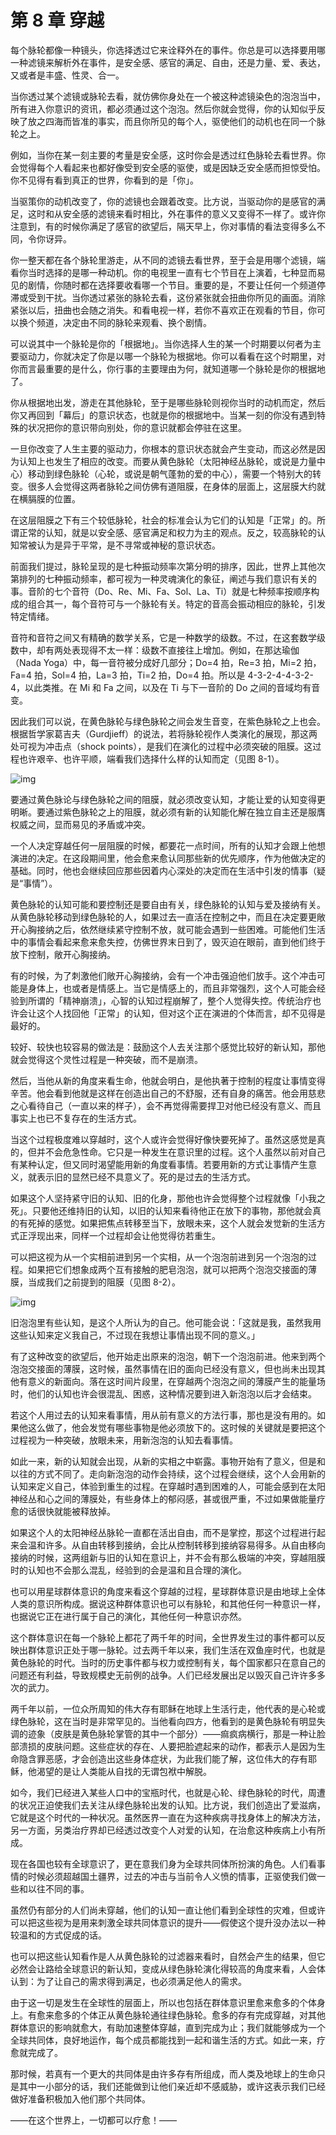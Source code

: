# 第 8 章 穿越

每个脉轮都像一种镜头，你选择透过它来诠释外在的事件。你总是可以选择要用哪一种滤镜来解析外在事件，是安全感、感官的满足、自由，还是力量、爱、表达，又或者是丰盛、性灵、合一。

当你透过某个滤镜或脉轮去看，就仿佛你身处在一个被这种滤镜染色的泡泡当中，所有进入你意识的资讯，都必须通过这个泡泡。然后你就会觉得，你的认知似乎反映了放之四海而皆准的事实，而且你所见的每个人，驱使他们的动机也在同一个脉轮之上。

例如，当你在某一刻主要的考量是安全感，这时你会是透过红色脉轮去看世界。你会觉得每个人看起来也都好像受到安全感的驱使，或是因缺乏安全感而担惊受怕。你不见得有看到真正的世界，你看到的是「你」。

当驱策你的动机改变了，你的滤镜也会跟着改变。比方说，当驱动你的是感官的满足，这时和从安全感的滤镜来看时相比，外在事件的意义又变得不一样了。或许你注意到，有的时候你满足了感官的欲望后，隔天早上，你对事情的看法变得多么不同，令你讶异。

你一整天都在各个脉轮里游走，从不同的滤镜去看世界，至于会是用哪个滤镜，端看你当时选择的是哪一种动机。你的电视里一直有七个节目在上演着，七种显而易见的剧情，你随时都在选择要收看哪一个节目。重要的是，不要让任何一个频道停滞或受到干扰。当你透过紧张的脉轮去看，这份紧张就会扭曲你所见的画面。消除紧张以后，扭曲也会随之消失。和看电视一样，若你不喜欢正在观看的节目，你可以换个频道，决定由不同的脉轮来观看、换个剧情。

可以说其中一个脉轮是你的「根据地」。当你选择人生的某一个时期要以何者为主要驱动力，你就决定了你是以哪一个脉轮为根据地。你可以看看在这个时期里，对你而言最重要的是什么，你行事的主要理由为何，就知道哪一个脉轮是你的根据地了。

你从根据地出发，游走在其他脉轮，至于是哪些脉轮则视你当时的动机而定，然后你又再回到「幕后」的意识状态，也就是你的根据地中。当某一刻的你没有遇到特殊的状况把你的意识带向别处，你的意识就都会停驻在这里。

一旦你改变了人生主要的驱动力，你根本的意识状态就会产生变动，而这必然是因为认知上也发生了相应的改变。而要从黄色脉轮（太阳神经丛脉轮，或说是力量中心）移动到绿色脉轮（心轮，或说是朝气蓬勃的爱的中心），需要一个特别大的转变。很多人会觉得这两者脉轮之间仿佛有道阻膜，在身体的层面上，这层膜大约就在横膈膜的位置。

在这层阻膜之下有三个较低脉轮，社会的标准会认为它们的认知是「正常」的。所谓正常的认知，就是以安全感、感官满足和权力为主的观点。反之，较高脉轮的认知常被认为是异于平常，是不寻常或神秘的意识状态。

前面我们提过，脉轮呈现的是七种振动频率次第分明的排序，因此，世界上其他次第排列的七种振动频率，都可视为一种灵魂演化的象征，阐述与我们意识有关的事。音阶的七个音符（Do、Re、Mi、Fa、Sol、La、Ti）就是七种频率按顺序构成的组合其一，每个音符可与一个脉轮有关。特定的音高会振动相应的脉轮，引发特定情绪。

音符和音符之间又有精确的数学关系，它是一种数学的级数。不过，在这套数学级数中，却有两处表现得不太一样：级数不直接往上增加。例如，在那达瑜伽（Nada Yoga）中，每一音符被分成好几部分；Do=4 拍，Re=3 拍，Mi=2 拍，Fa=4 拍，Sol=4 拍，La=3 拍，Ti=2 拍，Do=4 拍。所以是 4-3-2-4-4-3-2-4，以此类推。在 Mi 和 Fa 之间，以及在 Ti 与下一音阶的 Do 之间的音域均有音变。

因此我们可以说，在黄色脉轮与绿色脉轮之间会发生音变，在紫色脉轮之上也会。根据哲学家葛吉夫（Gurdjieff）的说法，若将脉轮视作人类演化的展现，那这两处可视为冲击点（shock points），是我们在演化的过程中必须突破的阻膜。这过程也许艰辛、也许平顺，端看我们选择什么样的认知而定（见图 8-1）。

![img](8-1.png)

要通过黄色脉论与绿色脉轮之间的阻膜，就必须改变认知，才能让爱的认知变得更明晰。要通过紫色脉轮之上的阻膜，就必须有新的认知能化解在独立自主还是服膺权威之间，显而易见的矛盾或冲突。

一个人决定穿越任何一层阻膜的时候，都要花一点时间，所有的认知才会跟上他想演进的决定。在这段期间里，他会愈来愈认同那些新的优先顺序，作为他做决定的基础。同时，他也会继续回应那些因着内心深处的决定而在生活中引发的情事（疑是“事情”）。

黄色脉轮的认知可能和要控制还是要自由有关，绿色脉轮的认知与爱及接纳有关。从黄色脉轮移动到绿色脉轮的人，如果过去一直活在控制之中，而且在决定要更敞开心胸接纳之后，依然继续紧守控制不放，就可能会遇到一些困难。可能他们生活中的事情会看起来愈来愈失控，仿佛世界末日到了，毁灭迫在眼前，直到他们终于放下控制，敞开心胸接纳。

有的时候，为了刺激他们敞开心胸接纳，会有一个冲击强迫他们放手。这个冲击可能是身体上，也或者是情感上。当它是情感上的，而且非常强烈，这个人可能会经验到所谓的「精神崩溃」，心智的认知过程崩解了，整个人觉得失控。传统治疗也许会让这个人找回他「正常」的认知，但对这个正在演进的个体而言，却不见得是最好的。

较好、较快也较容易的做法是：鼓励这个人去关注那个感觉比较好的新认知，那他就会觉得这个灵性过程是一种突破，而不是崩溃。

然后，当他从新的角度来看生命，他就会明白，是他执著于控制的程度让事情变得辛苦。他会看到他就是这样在创造出自己的不舒服，还有自身的痛苦。他会用慈悲之心看待自己（一直以来的样子），会不再觉得需要捍卫对他已经没有意义、而且事实上也已不复存在的生活方式。

当这个过程极度难以穿越时，这个人或许会觉得好像快要死掉了。虽然这感觉是真的，但并不会危急性命。它只是一种发生在意识里的过程。这个人虽然以前对自己有某种认定，但又同时渴望能用新的角度看事情。若要用新的方式让事情产生意义，就表示旧的显然已经不具意义了。死的是过去的生活方式。

如果这个人坚持紧守旧的认知、旧的化身，那他也许会觉得整个过程就像「小我之死」。只要他还维持旧的认知，以旧的认知来看待他正在放下的事物，那他就会真的有死掉的感觉。如果把焦点转移至当下，放眼未来，这个人就会发觉新的生活方式正浮现出来，同样一个过程却会让他觉得彷若重生。

可以把这视为从一个实相前进到另一个实相，从一个泡泡前进到另一个泡泡的过程。如果把它们想象成两个互有接触的肥皂泡泡，就可以把两个泡泡交接面的薄膜，当成我们之前提到的阻膜（见图 8-2）。

![img](8-2.png)

旧泡泡里有些认知，是这个人所认为的自己。他可能会说：「这就是我，虽然我用这些认知来定义我自己，不过现在我想让事情出现不同的意义。」

有了这种改变的欲望后，他开始走出原来的泡泡，朝下一个泡泡前进。他来到两个泡泡交接面的薄膜，这时候，虽然事情在旧的面向已经没有意义，但也尚未出现其他有意义的新面向。落在这时间片段里，在穿越两个泡泡之间的薄膜产生的能量场时，他们的认知也许会很混乱、困惑，这种情况要到进入新泡泡以后才会结束。

若这个人用过去的认知来看事情，用从前有意义的方法行事，那也是没有用的。如果他这么做了，他会发觉有哪些事物是他必须放下的。这时候的关键就是要把这个过程视为一种突破，放眼未来，用新泡泡的认知去看事情。

如此一来，新的认知就会出现，从新的实相之中崭露。事物开始有了意义，但是和以往的方式不同了。走向新泡泡的动作会持续，这个过程会继续，这个人会用新的认知来定义自己，体验到重生的过程。在穿越时遇到困难的人，可能会感到在太阳神经丛和心之间的薄膜处，有些身体上的郁闷感，甚或很严重，不过如果做能量疗愈的话很快就能被释放掉。

如果这个人的太阳神经丛脉轮一直都在活出自由，而不是掌控，那这个过程进行起来会温和许多。从自由转移到接纳，会比从控制转移到接纳容易得多。从自由移向接纳的时候，这两组新与旧的认知在意识上，并不会有那么极端的冲突，穿越阻膜时的认知也不会那么混乱，经验到的会是温和且合理的演化。

也可以用星球群体意识的角度来看这个穿越的过程，星球群体意识是由地球上全体人类的意识所构成。据说这种群体意识也可以有脉轮，和其他任何一种意识一样，也据说它正在进行属于自己的演化，其他任何一种意识亦然。

这个群体意识在每一个脉轮上都花了两千年的时间，全世界发生过的事件都可以反映出群体意识正处于哪一脉轮。过去两千年以来，我们生活在双鱼座时代，也就是黄色脉轮的时代。当时的历史事件都与权力或控制有关，每个国家都只在意自己的问题还有利益，导致规模史无前例的战争。人们已经发展出足以毁灭自己许许多多次的武力。

两千年以前，一位众所周知的伟大存有耶稣在地球上生活行走，他代表的是心轮或绿色脉轮，这在当时是非常罕见的。当他看向四方，他看到的是黄色脉轮有明显失调的迹象（皮肤是黄色脉轮掌管的其中一个部分）——痲疯病横行，那是一种让脸部溃损的皮肤问题。这些症状的存在、人要把脸遮起来的动作，都表示人是因为生命隐含罪恶感，才会创造出这些身体症状，为此我们能了解，这位伟大的存有耶稣，他渴望的是让人类能从自找的无谓包袱中解脱。

如今，我们已经进入某些人口中的宝瓶时代，也就是心轮、绿色脉轮的时代，周遭的状况正迫使我们去关注从绿色脉轮出发的认知。比方说，我们创造出了爱滋病，它就是这个时代的一种状况。虽然医界一直在为这种疾病寻找身体上的解决方法，另一方面，另类治疗界却已经透过改变个人对爱的认知，在治愈这种疾病上小有所成。

现在各国也较有全球意识了，更在意我们身为全球共同体所扮演的角色。人们看事情的时候必须超越国土疆界，过去的冲击与当前令人义愤的情事，正驱使我们做一些和以往不同的事。

虽然仍有部分的人们尚未穿越，他们的认知一直让他们看到全球性的灾难，但或许可以把这些视为是用来刺激全球共同体意识的提升——假使这个提升没办法以一种较温和的方式促成的话。

也可以把这些认知看作是人从黄色脉轮的过滤器来看时，自然会产生的结果，但它必然会让路给全球意识的新认知，变成从绿色脉轮演化得较高的角度来看，人会体认到：为了让自己的需求得到满足，也必须满足他人的需求。

由于这一切是发生在全球性的层面上，所以也包括在群体意识里愈来愈多的个体身上。有愈来愈多的个体正从黄色脉轮通往绿色脉轮。愈多的存有完成穿越，对其他群体意识的影响就愈大，有助加速整体穿越，直到完成为止；我们就能够成为一个全球共同体，良好地运作，每个成员都能找到一起和谐生活的方式。如此一来，疗愈就完成了。

那时候，若真有一个更大的共同体是由许多存有所组成，而人类及地球上的生命只是其中一小部分的话，我们还能做到让他们亲近却不感威胁，或许这表示我们已经做好准备积极加入他们那个共同体。

——在这个世界上，一切都可以疗愈！——
